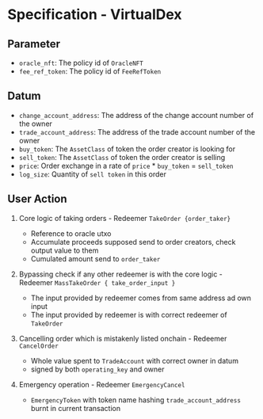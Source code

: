 # Specification - VirtualDex

## Parameter

- `oracle_nft`: The policy id of `OracleNFT`
- `fee_ref_token`: The policy id of `FeeRefToken`

## Datum

- `change_account_address`: The address of the change account number of the owner
- `trade_account_address`: The address of the trade account number of the owner
- `buy_token`: The `AssetClass` of token the order creator is looking for
- `sell_token`: The `AssetClass` of token the order creator is selling
- `price`: Order exchange in a rate of `price` \* `buy_token` = `sell_token`
- `log_size`: Quantity of `sell token` in this order

## User Action

1. Core logic of taking orders - Redeemer `TakeOrder {order_taker}`

   - Reference to oracle utxo
   - Accumulate proceeds supposed send to order creators, check output value to them
   - Cumulated amount send to `order_taker`

2. Bypassing check if any other redeemer is with the core logic - Redeemer `MassTakeOrder { take_order_input }`

   - The input provided by redeemer comes from same address ad own input
   - The input provided by redeemer is with correct redeemer of `TakeOrder`

3. Cancelling order which is mistakenly listed onchain - Redeemer `CancelOrder`

   - Whole value spent to `TradeAccount` with correct owner in datum
   - signed by both `operating_key` and owner

4. Emergency operation - Redeemer `EmergencyCancel`

   - `EmergencyToken` with token name hashing `trade_account_address` burnt in current transaction

